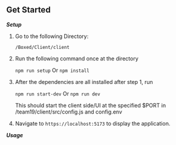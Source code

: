 ## Get Started

**_Setup_**

1. Go to the following Directory:

   `/Boxed/Client/client`

2. Run the following command once at the directory

   `npm run setup`
   Or
   `npm install`

3. After the dependencies are all installed after step 1, run

   `npm run start-dev`
   Or
   `npm run dev`

   This should start the client side/UI at the specified $PORT in /team19/client/src/config.js and config.env

4. Navigate to `https://localhost:5173` to display the application.

**_Usage_**
